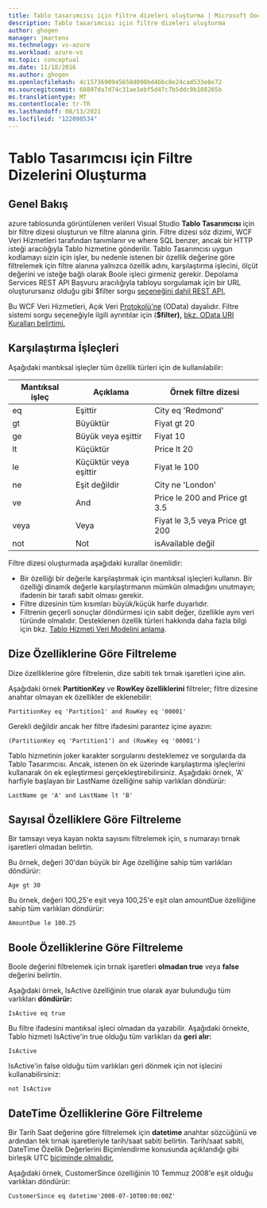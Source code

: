 ```yaml
---
title: Tablo tasarımcısı için filtre dizeleri oluşturma | Microsoft Docs
description: Tablo tasarımcısı için filtre dizeleri oluşturma
author: ghogen
manager: jmartens
ms.technology: vs-azure
ms.workload: azure-vs
ms.topic: conceptual
ms.date: 11/18/2016
ms.author: ghogen
ms.openlocfilehash: 4c1573690945658d090bd4bbc8e24cad533e8e72
ms.sourcegitcommit: 68897da7d74c31ae1ebf5d47c7b5ddc9b108265b
ms.translationtype: MT
ms.contentlocale: tr-TR
ms.lasthandoff: 08/13/2021
ms.locfileid: "122098534"
---
```

# <a name="constructing-filter-strings-for-the-table-designer"></a>Tablo Tasarımcısı için Filtre Dizelerini Oluşturma
## <a name="overview"></a>Genel Bakış
azure tablosunda görüntülenen verileri Visual Studio **Tablo Tasarımcısı** için bir filtre dizesi oluşturun ve filtre alanına girin. Filtre dizesi söz dizimi, WCF Veri Hizmetleri tarafından tanımlanır ve where SQL benzer, ancak bir HTTP isteği aracılığıyla Tablo hizmetine gönderilir. Tablo Tasarımcısı  uygun kodlamayı sizin için işler, bu nedenle istenen bir özellik değerine göre filtrelemek için filtre alanına yalnızca özellik adını, karşılaştırma işlecini, ölçüt değerini ve isteğe bağlı olarak Boole işleci girmeniz gerekir. Depolama Services REST API Başvuru aracılığıyla tabloyu sorgulamak için bir URL oluşturursanız olduğu gibi $filter sorgu [seçeneğini dahil REST API.](/rest/api/storageservices/)

Bu WCF Veri Hizmetleri, Açık Veri [Protokolü'ne](https://www.odata.org/) (OData) dayalıdır. Filtre sistemi sorgu seçeneğiyle ilgili ayrıntılar için (**$filter),** [bkz. OData URI Kuralları belirtimi.](https://www.odata.org/documentation/odata-version-2-0/uri-conventions/)

## <a name="comparison-operators"></a>Karşılaştırma İşleçleri
Aşağıdaki mantıksal işleçler tüm özellik türleri için de kullanılabilir:

| Mantıksal işleç | Açıklama | Örnek filtre dizesi |
| --- | --- | --- |
| eq |Eşittir |City eq 'Redmond' |
| gt |Büyüktür |Fiyat gt 20 |
| ge |Büyük veya eşittir |Fiyat 10 |
| lt |Küçüktür |Price lt 20 |
| le |Küçüktür veya eşittir |Fiyat le 100 |
| ne |Eşit değildir |City ne 'London' |
| ve |And |Price le 200 and Price gt 3.5 |
| veya |Veya |Fiyat le 3,5 veya Price gt 200 |
| not |Not |isAvailable değil |

Filtre dizesi oluşturmada aşağıdaki kurallar önemlidir:

* Bir özelliği bir değerle karşılaştırmak için mantıksal işleçleri kullanın. Bir özelliği dinamik değerle karşılaştırmanın mümkün olmadığını unutmayın; ifadenin bir tarafı sabit olması gerekir.
* Filtre dizesinin tüm kısımları büyük/küçük harfe duyarlıdır.
* Filtrenin geçerli sonuçlar döndürmesi için sabit değer, özellikle aynı veri türünde olmalıdır. Desteklenen özellik türleri hakkında daha fazla bilgi için bkz. [Tablo Hizmeti Veri Modelini anlama](/rest/api/storageservices/Understanding-the-Table-Service-Data-Model).

## <a name="filtering-on-string-properties"></a>Dize Özelliklerine Göre Filtreleme
Dize özelliklerine göre filtrelenin, dize sabiti tek tırnak işaretleri içine alın.

Aşağıdaki örnek **PartitionKey** ve **RowKey özelliklerini** filtreler; filtre dizesine anahtar olmayan ek özellikler de eklenebilir:

```
PartitionKey eq 'Partition1' and RowKey eq '00001'
```

Gerekli değildir ancak her filtre ifadesini parantez içine ayazın:

```
(PartitionKey eq 'Partition1') and (RowKey eq '00001')
```

Tablo hizmetinin joker karakter sorgularını desteklemez ve sorgularda da Tablo Tasarımcısı. Ancak, istenen ön ek üzerinde karşılaştırma işleçlerini kullanarak ön ek eşleştirmesi gerçekleştirebilirsiniz. Aşağıdaki örnek, 'A' harfiyle başlayan bir LastName özelliğine sahip varlıkları döndürür:

```
LastName ge 'A' and LastName lt 'B'
```

## <a name="filtering-on-numeric-properties"></a>Sayısal Özelliklere Göre Filtreleme
Bir tamsayı veya kayan nokta sayısını filtrelemek için, s numarayı tırnak işaretleri olmadan belirtin.

Bu örnek, değeri 30'dan büyük bir Age özelliğine sahip tüm varlıkları döndürür:

```
Age gt 30
```

Bu örnek, değeri 100,25'e eşit veya 100,25'e eşit olan amountDue özelliğine sahip tüm varlıkları döndürür:

```
AmountDue le 100.25
```

## <a name="filtering-on-boolean-properties"></a>Boole Özelliklerine Göre Filtreleme
Boole değerini filtrelemek için tırnak işaretleri **olmadan true** veya **false** değerini belirtin.

Aşağıdaki örnek, IsActive özelliğinin true olarak ayar bulunduğu tüm varlıkları **döndürür:**

```
IsActive eq true
```

Bu filtre ifadesini mantıksal işleci olmadan da yazabilir. Aşağıdaki örnekte, Tablo hizmeti IsActive'in true olduğu tüm varlıkları da **geri alır:**

```
IsActive
```

IsActive'in false olduğu tüm varlıkları geri dönmek için not işlecini kullanabilirsiniz:

```
not IsActive
```

## <a name="filtering-on-datetime-properties"></a>DateTime Özelliklerine Göre Filtreleme
Bir Tarih Saat değerine göre filtrelemek için **datetime** anahtar sözcüğünü ve ardından tek tırnak işaretleriyle tarih/saat sabiti belirtin. Tarih/saat sabiti, DateTime Özellik Değerlerini Biçimlendirme konusunda açıklandığı gibi birleşik UTC [biçiminde olmalıdır.](/rest/api/storageservices/Formatting-DateTime-Property-Values)

Aşağıdaki örnek, CustomerSince özelliğinin 10 Temmuz 2008'e eşit olduğu varlıkları döndürür:

```
CustomerSince eq datetime'2008-07-10T00:00:00Z'
```
